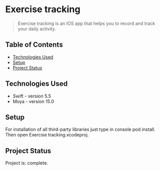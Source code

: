 # Exercise tracking
> Exercise tracking is an IOS app that helps you to record and track your daily activity. 


## Table of Contents
* [Technologies Used](#technologies-used)
* [Setup](#setup)
* [Project Status](#project-status)
<!-- * [License](#license) -->


## Technologies Used
- Swift - version 5.5
- Moya - version 15.0


## Setup
For installation of all third-party libraries just type in console pod install. Then open Exercise tracking.xcodeproj.


## Project Status
Project is: complete.


<!-- Optional -->
<!-- ## License -->
<!-- This project is open source and available under the [... License](). -->

<!-- You don't have to include all sections - just the one's relevant to your project -->
